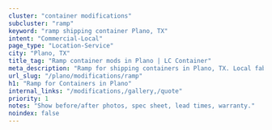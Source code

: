 ```yaml
---
cluster: "container modifications"
subcluster: "ramp"
keyword: "ramp shipping container Plano, TX"
intent: "Commercial-Local"
page_type: "Location-Service"
city: "Plano, TX"
title_tag: "Ramp container mods in Plano | LC Container"
meta_description: "Ramp for shipping containers in Plano, TX. Local fabrication & pro install. LC Container — Since 2003. Get a quote."
url_slug: "/plano/modifications/ramp"
h1: "Ramp for Containers in Plano"
internal_links: "/modifications,/gallery,/quote"
priority: 1
notes: "Show before/after photos, spec sheet, lead times, warranty."
noindex: false
---
```


<!-- TODO: Add unique city/inventory copy, images, and internal links here. -->
